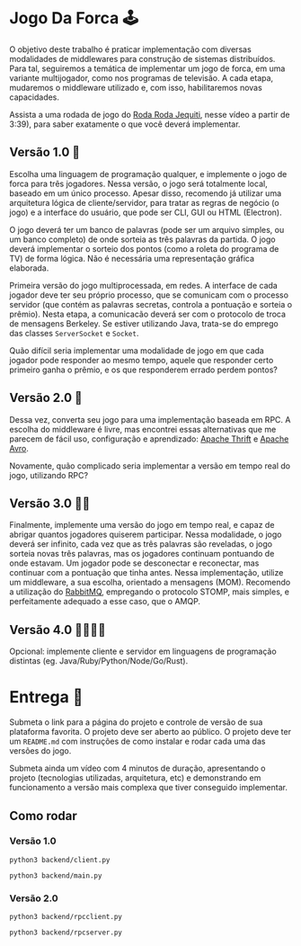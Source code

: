# Jogo Da Forca :joystick:

O objetivo deste trabalho é praticar implementação com diversas modalidades de middlewares para construção de sistemas distribuídos. Para tal, seguiremos a temática de implementar um jogo de forca, em uma variante multijogador, como nos programas de televisão. A cada etapa, mudaremos o middleware utilizado e, com isso, habilitaremos novas capacidades.

Assista a uma rodada de jogo do [Roda Roda Jequiti](https://youtu.be/UWZkdGjzsn0?t=219), nesse vídeo a partir de 3:39), para saber exatamente o que você deverá implementar.

## Versão 1.0 :baby:
Escolha uma linguagem de programação qualquer, e implemente o jogo de forca para três jogadores. Nessa versão, o jogo será totalmente local, baseado em um único processo. Apesar disso, recomendo já utilizar uma arquitetura lógica de cliente/servidor, para tratar as regras de negócio (o jogo) e a interface do usuário, que pode ser CLI, GUI ou HTML (Electron).

O jogo deverá ter um banco de palavras (pode ser um arquivo simples, ou um banco completo) de onde sorteia as três palavras da partida. O jogo deverá implementar o sorteio dos pontos (como a roleta do programa de TV) de forma lógica. Não é necessária uma representação gráfica elaborada. 

Primeira versão do jogo multiprocessada, em redes. A interface de cada jogador deve ter seu próprio processo, que se comunicam com o processo servidor (que contém as palavras secretas, controla a pontuação e sorteia o prêmio). Nesta etapa, a comunicacão deverá ser com o protocolo de troca de mensagens Berkeley. Se estiver utilizando Java, trata-se do emprego das classes `ServerSocket` e `Socket`.

Quão difícil seria implementar uma modalidade de jogo em que cada jogador pode responder ao mesmo tempo, aquele que responder certo primeiro ganha o prêmio, e os que responderem errado perdem pontos?

## Versão 2.0 :child:

Dessa vez, converta seu jogo para uma implementação baseada em RPC. A escolha do middleware é livre, mas encontrei essas alternativas que me parecem de fácil uso, configuração e aprendizado: [Apache Thrift](https://thrift.apache.org/) e [Apache Avro](https://avro.apache.org/docs/current/gettingstartedjava.html).

Novamente, quão complicado seria implementar a versão em tempo real do jogo, utilizando RPC? 

## Versão 3.0 :boy::girl:

Finalmente, implemente uma versão do jogo em tempo real, e capaz de abrigar quantos jogadores quiserem participar. Nessa modalidade, o jogo deverá ser infinito, cada vez que as três palavras são reveladas, o jogo sorteia novas três palavras, mas os jogadores continuam pontuando de onde estavam. Um jogador pode se desconectar e reconectar, mas continuar com a pontuação que tinha antes. Nessa implementação, utilize um middleware, a sua escolha, orientado a mensagens (MOM). Recomendo a utilização do [RabbitMQ](https://www.rabbitmq.com/), empregando o protocolo STOMP, mais simples, e perfeitamente adequado a esse caso, que o AMQP. 

## Versão 4.0 :man_student::woman_student:

Opcional: implemente cliente e servidor em linguagens de programação distintas (eg. Java/Ruby/Python/Node/Go/Rust).

# Entrega :clinking_glasses:

Submeta o link para a página do projeto e controle de versão de sua plataforma favorita. O projeto deve ser aberto ao público. O projeto deve ter um `README.md` com instruções de como instalar e rodar cada uma das versões do jogo.

Submeta ainda um vídeo com 4 minutos de duração, apresentando o projeto (tecnologias utilizadas, arquitetura, etc) e demonstrando em funcionamento a versão mais complexa que tiver conseguido implementar.

## Como rodar 
### Versão 1.0
```
python3 backend/client.py
```
```
python3 backend/main.py
```

### Versão 2.0

```
python3 backend/rpcclient.py
```
```
python3 backend/rpcserver.py
```
